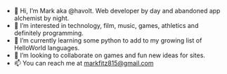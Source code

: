 - 👋 Hi, I’m Mark aka @havolt. Web developer by day and abandoned app alchemist by night.
- 👀 I’m interested in technology, film, music, games, athletics and definitely programming.
- 🌱 I’m currently learning some python to add to my growing list of HelloWorld languages.
- 💞️ I’m looking to collaborate on games and fun new ideas for sites.
- 📫 You can reach me at markfitz815@gmail.com

<!---
Havolt/Havolt is a ✨ special ✨ repository because its `README.md` (this file) appears on your GitHub profile.
You can click the Preview link to take a look at your changes.
--->
